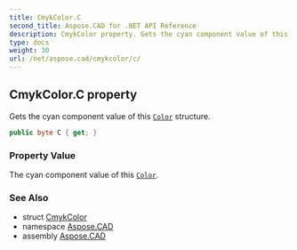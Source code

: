 ```yaml
---
title: CmykColor.C
second_title: Aspose.CAD for .NET API Reference
description: CmykColor property. Gets the cyan component value of this Color structure
type: docs
weight: 30
url: /net/aspose.cad/cmykcolor/c/
---
```

## CmykColor.C property

Gets the cyan component value of this [`Color`](../../color/) structure.

```csharp
public byte C { get; }
```

### Property Value

The cyan component value of this [`Color`](../../color/).

### See Also

* struct [CmykColor](../)
* namespace [Aspose.CAD](../../../aspose.cad/)
* assembly [Aspose.CAD](../../../)


